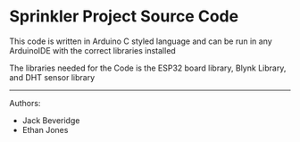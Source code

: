 # Sprinkler Project Source Code
This code is written in Arduino C styled language and can be run in any ArduinoIDE with the correct libraries installed

The libraries needed for the Code is the ESP32 board library, Blynk Library, and DHT sensor library

_______________________________________________________________________________________________________________________

Authors:
- Jack Beveridge
- Ethan Jones
